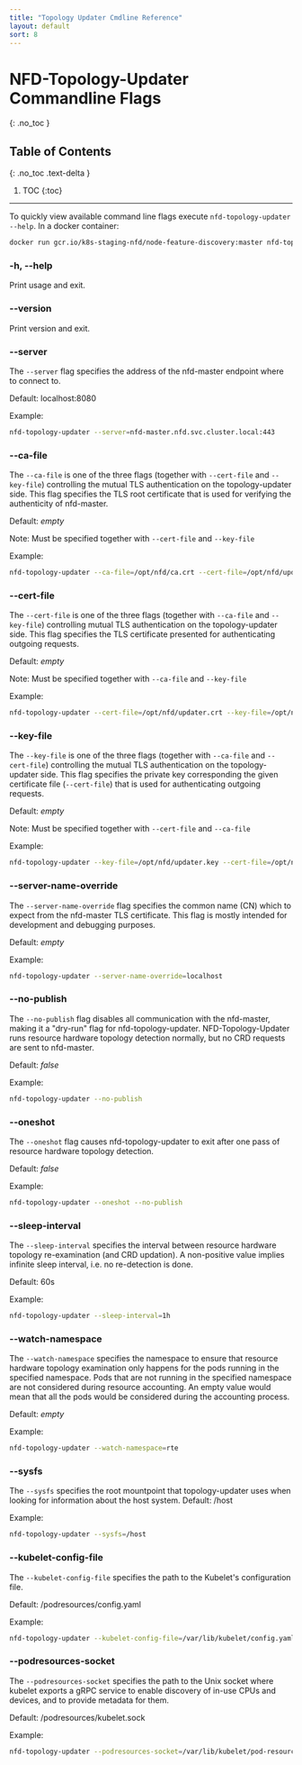 ```yaml
---
title: "Topology Updater Cmdline Reference"
layout: default
sort: 8
---
```


# NFD-Topology-Updater Commandline Flags
{: .no_toc }

## Table of Contents
{: .no_toc .text-delta }

1. TOC
{:toc}

---

To quickly view available command line flags execute `nfd-topology-updater --help`.
In a docker container:

```bash
docker run gcr.io/k8s-staging-nfd/node-feature-discovery:master nfd-topology-updater --help
```

### -h, --help

Print usage and exit.

### --version

Print version and exit.

### --server

The `--server` flag specifies the address of the nfd-master endpoint where to
connect to.

Default: localhost:8080

Example:

```bash
nfd-topology-updater --server=nfd-master.nfd.svc.cluster.local:443
```

### --ca-file

The `--ca-file` is one of the three flags (together with `--cert-file` and
`--key-file`) controlling the mutual TLS authentication on the topology-updater side.
This flag specifies the TLS root certificate that is used for verifying the
authenticity of nfd-master.

Default: *empty*

Note: Must be specified together with `--cert-file` and `--key-file`

Example:

```bash
nfd-topology-updater --ca-file=/opt/nfd/ca.crt --cert-file=/opt/nfd/updater.crt --key-file=/opt/nfd/updater.key
```

### --cert-file

The `--cert-file` is one of the three flags (together with `--ca-file` and
`--key-file`) controlling mutual TLS authentication on the topology-updater side. This
flag specifies the TLS certificate presented for authenticating outgoing
requests.

Default: *empty*

Note: Must be specified together with `--ca-file` and `--key-file`

Example:

```bash
nfd-topology-updater --cert-file=/opt/nfd/updater.crt --key-file=/opt/nfd/updater.key --ca-file=/opt/nfd/ca.crt
```

### --key-file

The `--key-file` is one of the three flags (together with `--ca-file` and
`--cert-file`) controlling the mutual TLS authentication on the topology-updater side.
This flag specifies the private key corresponding the given certificate file
(`--cert-file`) that is used for authenticating outgoing requests.

Default: *empty*

Note: Must be specified together with `--cert-file` and `--ca-file`

Example:

```bash
nfd-topology-updater --key-file=/opt/nfd/updater.key --cert-file=/opt/nfd/updater.crt --ca-file=/opt/nfd/ca.crt
```

### --server-name-override

The `--server-name-override` flag specifies the common name (CN) which to
expect from the nfd-master TLS certificate. This flag is mostly intended for
development and debugging purposes.

Default: *empty*

Example:

```bash
nfd-topology-updater --server-name-override=localhost
```

### --no-publish

The `--no-publish` flag disables all communication with the nfd-master, making
it a "dry-run" flag for nfd-topology-updater. NFD-Topology-Updater runs resource hardware topology detection normally,
but no CRD requests are sent to nfd-master.

Default: *false*

Example:

```bash
nfd-topology-updater --no-publish
```

### --oneshot

The `--oneshot` flag causes nfd-topology-updater to exit after one pass of resource hardware topology
detection.

Default: *false*

Example:

```bash
nfd-topology-updater --oneshot --no-publish
```

### --sleep-interval

The `--sleep-interval` specifies the interval between resource hardware topology re-examination (and
CRD updation). A non-positive value implies infinite sleep interval, i.e.
no re-detection is done.

Default: 60s

Example:

```bash
nfd-topology-updater --sleep-interval=1h
```

### --watch-namespace

The `--watch-namespace` specifies the namespace to ensure that resource hardware topology examination
only happens for the pods running in the specified namespace. Pods  that are not running in the specified
namespace are not considered during resource accounting. An empty value would mean that all the pods would
be considered during the accounting process.

Default: *empty*

Example:

```bash
nfd-topology-updater --watch-namespace=rte
```
### --sysfs

The `--sysfs` specifies the root mountpoint that topology-updater uses when looking for information about the host system.
Default: /host

Example:

```bash
nfd-topology-updater --sysfs=/host
```
### --kubelet-config-file

The `--kubelet-config-file` specifies the path to the Kubelet's configuration file.

Default:  /podresources/config.yaml

Example:

```bash
nfd-topology-updater --kubelet-config-file=/var/lib/kubelet/config.yaml
```

### --podresources-socket

The `--podresources-socket` specifies the path to the Unix socket where kubelet exports a gRPC service
to enable discovery of in-use CPUs and devices, and to provide metadata for them.

Default:  /podresources/kubelet.sock

Example:

```bash
nfd-topology-updater --podresources-socket=/var/lib/kubelet/pod-resources/kubelet.sock
```
